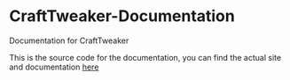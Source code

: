 # CraftTweaker-Documentation
Documentation for CraftTweaker

This is the source code for the documentation, you can find the actual site and documentation [here](http://docs.blamejared.com)
